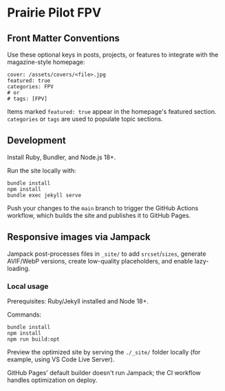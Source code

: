 # Prairie Pilot FPV

## Front Matter Conventions

Use these optional keys in posts, projects, or features to integrate with the magazine-style homepage:

```
cover: /assets/covers/<file>.jpg
featured: true
categories: FPV
# or
# tags: [FPV]
```

Items marked `featured: true` appear in the homepage's featured section.
`categories` or `tags` are used to populate topic sections.

## Development

Install Ruby, Bundler, and Node.js 18+.

Run the site locally with:

```
bundle install
npm install
bundle exec jekyll serve
```

Push your changes to the `main` branch to trigger the GitHub Actions workflow, which builds the site and publishes it to GitHub Pages.

## Responsive images via Jampack

Jampack post-processes files in `_site/` to add `srcset`/`sizes`, generate AVIF/WebP versions, create low-quality placeholders, and enable lazy-loading.

### Local usage

Prerequisites: Ruby/Jekyll installed and Node 18+.

Commands:

```
bundle install
npm install
npm run build:opt
```

Preview the optimized site by serving the `./_site/` folder locally (for example, using VS Code Live Server).

GitHub Pages' default builder doesn't run Jampack; the CI workflow handles optimization on deploy.
